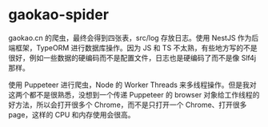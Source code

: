# gaokao-spider

gaokao.cn 的爬虫，最终会得到四张表，src/log 存放日志。使用 NestJS 作为后端框架，TypeORM 进行数据库操作。因为 JS 和 TS
不太熟，有些地方写的不是很好，例如一些数据的硬编码而不是配置文件，日志也是硬编码了而不是像 Slf4j 那样。

使用 Puppeteer 进行爬虫，Node 的 Worker Threads 来多线程操作。但是我对这两个都不是很熟悉，没想到一个传递 Puppeteer 的
browser 对象给工作线程的好方法，所以会打开很多个 Chrome，而不是只打开一个 Chrome、打开很多 page，这样的 CPU 和内存使用会很高。
